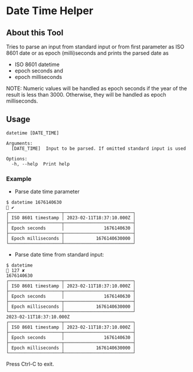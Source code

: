 # Date Time Helper

## About this Tool

Tries to parse an input from standard input or from first parameter as 
ISO 8601 date or as epoch (milli)seconds and prints the parsed date as
- ISO 8601 datetime
- epoch seconds and
- epoch milliseconds

NOTE:
Numeric values will be handled as epoch seconds if the year of the result is less than 3000.
Otherwise, they will be handled as epoch milliseconds.

## Usage 

```shell
datetime [DATE_TIME]

Arguments:
  [DATE_TIME]  Input to be parsed. If omitted standard input is used

Options:
  -h, --help  Print help
```

### Example

* Parse date time parameter 
```text
$ datetime 1676140630                                                                                              ✔ 
┌────────────────────┬──────────────────────────┐
│ ISO 8601 timestamp │ 2023-02-11T18:37:10.000Z │
├────────────────────┬──────────────────────────┤
│ Epoch seconds      │               1676140630 │
├────────────────────┬──────────────────────────┤
│ Epoch milliseconds │            1676140630000 │
└────────────────────┴──────────────────────────┘
```

* Parse date time from standard input:
```text
$ datetime                                                                                                     127 ✘ 
1676140630
┌────────────────────┬──────────────────────────┐
│ ISO 8601 timestamp │ 2023-02-11T18:37:10.000Z │
├────────────────────┬──────────────────────────┤
│ Epoch seconds      │               1676140630 │
├────────────────────┬──────────────────────────┤
│ Epoch milliseconds │            1676140630000 │
└────────────────────┴──────────────────────────┘
2023-02-11T18:37:10.000Z
┌────────────────────┬──────────────────────────┐
│ ISO 8601 timestamp │ 2023-02-11T18:37:10.000Z │
├────────────────────┬──────────────────────────┤
│ Epoch seconds      │               1676140630 │
├────────────────────┬──────────────────────────┤
│ Epoch milliseconds │            1676140630000 │
└────────────────────┴──────────────────────────┘
```
Press Ctrl-C to exit.
